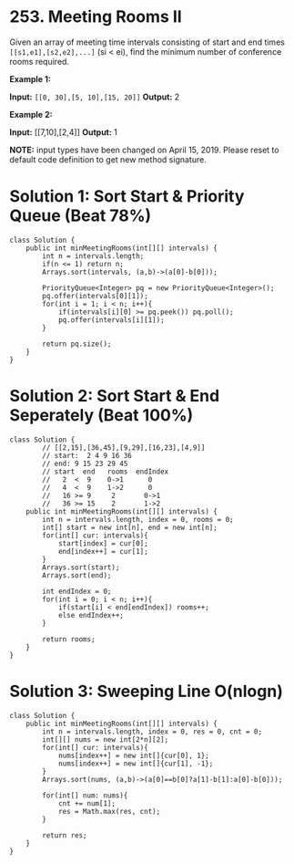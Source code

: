 # 253. Meeting Rooms II
Given an array of meeting time intervals consisting of start and end times  `[[s1,e1],[s2,e2],...]`  (si  < ei), find the minimum number of conference rooms required.

**Example 1:**

**Input:** `[[0, 30],[5, 10],[15, 20]]`
**Output:** 2

**Example 2:**

**Input:** [[7,10],[2,4]]
**Output:** 1

**NOTE:** input types have been changed on April 15, 2019. Please reset to default code definition to get new method signature.

# Solution 1: Sort Start & Priority Queue (Beat 78%)
```
class Solution {
    public int minMeetingRooms(int[][] intervals) {
        int n = intervals.length;
        if(n <= 1) return n;
        Arrays.sort(intervals, (a,b)->(a[0]-b[0]));
        
        PriorityQueue<Integer> pq = new PriorityQueue<Integer>();
        pq.offer(intervals[0][1]);
        for(int i = 1; i < n; i++){
            if(intervals[i][0] >= pq.peek()) pq.poll();
            pq.offer(intervals[i][1]);
        }
        
        return pq.size();
    }
}
```

# Solution 2: Sort Start & End Seperately (Beat 100%)
```
class Solution {
        // [[2,15],[36,45],[9,29],[16,23],[4,9]]
        // start:  2 4 9 16 36
        // end: 9 15 23 29 45
        // start  end   rooms  endIndex
        //   2  <  9    0->1      0
        //   4  <  9    1->2      0
        //   16 >= 9     2       0->1
        //   36 >= 15    2       1->2
    public int minMeetingRooms(int[][] intervals) {
        int n = intervals.length, index = 0, rooms = 0;
        int[] start = new int[n], end = new int[n];
        for(int[] cur: intervals){
            start[index] = cur[0];
            end[index++] = cur[1];
        }
        Arrays.sort(start);
        Arrays.sort(end);
        
        int endIndex = 0;
        for(int i = 0; i < n; i++){
            if(start[i] < end[endIndex]) rooms++;
            else endIndex++;
        }
        
        return rooms;
    }
}
```

# Solution 3: Sweeping Line O(nlogn)
```
class Solution {
    public int minMeetingRooms(int[][] intervals) {
        int n = intervals.length, index = 0, res = 0, cnt = 0;
        int[][] nums = new int[2*n][2];
        for(int[] cur: intervals){
            nums[index++] = new int[]{cur[0], 1};
            nums[index++] = new int[]{cur[1], -1};
        }
        Arrays.sort(nums, (a,b)->(a[0]==b[0]?a[1]-b[1]:a[0]-b[0]));
        
        for(int[] num: nums){
            cnt += num[1];
            res = Math.max(res, cnt);
        }
        
        return res;
    }
}
```